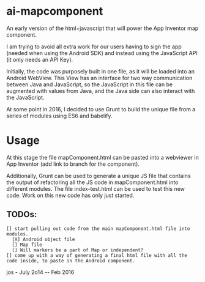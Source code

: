 # ai-mapcomponent
An early version of the html+javascript that will power the App Inventor map
component.

I am trying to avoid all extra work for our users having to sign the app (needed
when using the Android SDK) and instead using the JavaScript API (it only needs
an API Key).

Initially, the code was purposely built in one file, as it will be loaded into
an Android WebView. This View has an interface for two way communication between
Java and JavaScript, so the JavaScript in this file can be augmented with values
from Java, and the Java side can also interact with the JavaScript.

At some point in 2016, I decided to use Grunt to build the unique file from a
series of modules using ES6 and babelify.

# Usage
At this stage the file mapComponent.html can be pasted into a webviewer in App Inventor (add link to branch for the component).

Additionally, Grunt can be used to generate a unique JS file that contains the
output of refactoring all the JS code in mapComponent.html into different
modules. The file index-test.html can be used to test this new code. Work on
this new code has only just started.

## TODOs:

    [] start pulling out code from the main mapComponent.html file into modules.
      [X] Android object file
      [] Map file
      [] Will markers be a part of Map or independent?
    [] come up with a way of generating a final html file with all the code inside, to paste in the Android component.

jos - July 2o14 -- Feb 2016
